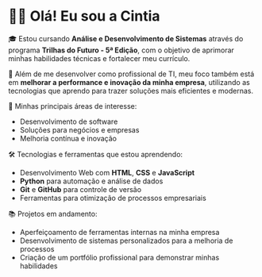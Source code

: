 # 👩‍💻 Olá! Eu sou a Cintia

🎓 Estou cursando **Análise e Desenvolvimento de Sistemas** através do programa **Trilhas do Futuro - 5ª Edição**, com o objetivo de aprimorar minhas habilidades técnicas e fortalecer meu currículo.

💼 Além de me desenvolver como profissional de TI, meu foco também está em **melhorar a performance e inovação da minha empresa**, utilizando as tecnologias que aprendo para trazer soluções mais eficientes e modernas.

🚀 Minhas principais áreas de interesse:
- Desenvolvimento de software
- Soluções para negócios e empresas
- Melhoria contínua e inovação

🛠️ Tecnologias e ferramentas que estou aprendendo:
- Desenvolvimento Web com **HTML**, **CSS** e **JavaScript**
- **Python** para automação e análise de dados
- **Git** e **GitHub** para controle de versão
- Ferramentas para otimização de processos empresariais

📚 Projetos em andamento:
- Aperfeiçoamento de ferramentas internas na minha empresa
- Desenvolvimento de sistemas personalizados para a melhoria de processos
- Criação de um portfólio profissional para demonstrar minhas habilidades
